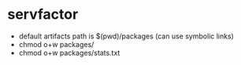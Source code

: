 # servfactor
- default artifacts path is $(pwd)/packages (can use symbolic links)
- chmod o+w packages/
- chmod o+w packages/stats.txt
